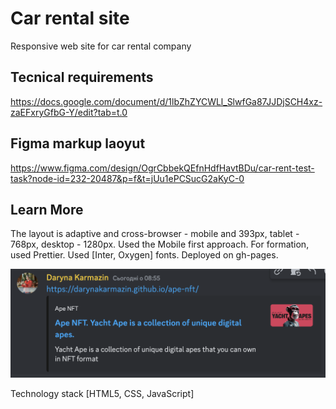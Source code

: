 # Car rental site
Responsive web site for car rental company

## Tecnical requirements
https://docs.google.com/document/d/1lbZhZYCWLl_SlwfGa87JJDjSCH4xz-zaEFxryGfbG-Y/edit?tab=t.0

## Figma markup laoyut 
https://www.figma.com/design/OgrCbbekQEfnHdfHavtBDu/car-rent-test-task?node-id=232-20487&p=f&t=jUu1ePCSucG2aKyC-0

## Learn More

The layout is adaptive and cross-browser - mobile and 393px, tablet - 768px, desktop - 1280px. Used the Mobile first
approach. For formation, used Prettier. Used [Inter, Oxygen] fonts. Deployed on gh-pages.

![Og-image](https://github.com/darynakarmazin/ape-nft/raw/main/src/img/og-image/og.png)

Technology stack [HTML5, CSS, JavaScript]
